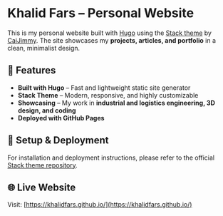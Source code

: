 # Khalid Fars – Personal Website  

This is my personal website built with [Hugo](https://gohugo.io/) using the [Stack theme](https://github.com/CaiJimmy/hugo-theme-stack) by [CaiJimmy](https://github.com/CaiJimmy). The site showcases my **projects, articles, and portfolio** in a clean, minimalist design.  

## 🚀 Features  
- **Built with Hugo** – Fast and lightweight static site generator  
- **Stack Theme** – Modern, responsive, and highly customizable  
- **Showcasing** – My work in **industrial and logistics engineering, 3D design, and coding**  
- **Deployed with GitHub Pages**  

## 📄 Setup & Deployment  
For installation and deployment instructions, please refer to the official [Stack theme repository](https://github.com/CaiJimmy/hugo-theme-stack).  

## 🌐 Live Website  
Visit: [https://khalidfars.github.io/](https://khalidfars.github.io/) 
